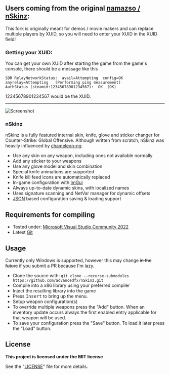 ## Users coming from the original [namazso / nSkinz](https://github.com/namazso/nSkinz):

This fork is originally meant for demos / movie makers and can replace multiple players by XUID, so you will need to enter your XUID in the XUID field!

### Getting your XUID:
You can get your own XUID after starting the game from the game's console, there should be a message like this
```
SDR RelayNetworkStatus:  avail=Attempting  config=OK  anyrelay=Attempting   (Performing ping measurement)
AuthStatus (steamid:12345678901234567):  OK  (OK)
```
12345678901234567 would be the XUID.

----

![Screenshot](http://i.imgur.com/KfnFQrX.jpg)

### nSkinz

nSkinz is a fully featured internal skin, knife, glove and sticker changer for Counter-Strike: Global Offensive.
Although written from scratch, nSkinz was heavily influenced by [chameleon-ng](https://github.com/emskye96/chameleon-ng).

* Use any skin on any weapon, including ones not available normally
* Add any sticker to your weapons
* Use any glove model and skin combination
* Special knife animations are supported
* Knife kill feed icons are automatically replaced
* In-game configuration with [ImGui](https://github.com/ocornut/imgui)
* Always up-to-date dynamic skins, with localized names
* Uses signature scanning and NetVar manager for dynamic offsets
* [JSON](https://github.com/nlohmann/json) based configuration saving & loading support

## Requirements for compiling

* Tested under: [Microsoft Visual Studio Community 2022](https://visualstudio.microsoft.com/vs/community/)
* Latest [Git](https://git-scm.com/downloads)

## Usage

Currently only Windows is supported, however this may change ~~in the future~~ if you submit a PR because I'm lazy.

* Clone the source with:
```git clone --recurse-submodules https://github.com/advancedfx/nSkinz.git```
* Compile into a x86 library using your preferred compiler
* Inject the resulting library into the game
* Press <kbd>Insert</kbd> to bring up the menu.
* Setup weapon configuration(s)
* To override multiple weapons press the "Add" button. When an inventory update occurs always the first enabled entry applicable for that weapon will be used.
* To save your configuration press the "Save" button. To load it later press the "Load" button.

## License

**This project is licensed under the MIT license**

See the "[LICENSE](https://github.com/advancedfx/nSkinz/blob/advancedfx/LICENSE)" file for more details.
